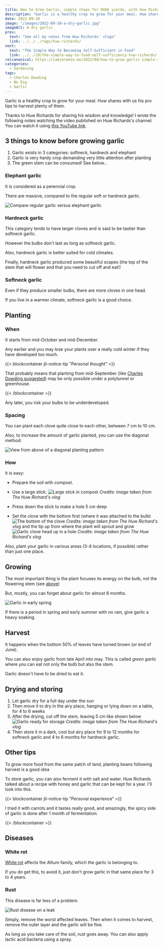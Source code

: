 ```yaml
---
title: How to Grow Garlic, simple steps for HUGE yields, with Huw Richards
description: "Garlic is a healthy crop to grow for your meal. Huw shares with us his pro tips to harvest plenty of them."
date: 2022-09-30
image: "/images/2022-09-30-a-dry-garlic.jpg"
imageAlt: A dry garlic
prev:
  text: "See all my notes from Huw Richards' vlogs"
  link: ../../../tags/huw-richards/
next:
  text: "The Simple Way to Becoming Self-Sufficient in Food"
  link: ../../10/the-simple-way-to-food-self-sufficiency-huw-richards/
relcanonical: https://iamjeremie.me/2022/09/how-to-grow-garlic-simple-steps-for-huge-yields-huw-richards/
categories:
  - Gardening
tags:
  - Charles Dowding
  - No Dig
  - Garlic
---
```


Garlic is a healthy crop to grow for your meal. Huw shares with us his pro tips to harvest plenty of them.

<!-- more -->

Thanks to Huw Richards for sharing his wisdom and knowledge! I wrote the following notes watching the video published on Huw Richards's channel. You can watch it using [this YouTube link](https://www.youtube.com/watch?v=FmCBTd_qCh0).

## 3 things to know before growing garlic

1. Garlic exists in 3 categories: softneck, hardneck and elephant
2. Garlic is very hardy crop demanding very little attention after planting
3. The green stem can be consumed! See below...

### Elephant garlic

It is considered as a perennial crop.

There are massive, compared to the regular soft or hardneck garlic.

![Compare regular garlic versus elephant garlic](images/elephant-vs-regular-garlic.jpg "Credits: image taken from Huw Richard's vlog")

### Hardneck garlic

This category tends to have larger cloves and is said to be tastier than softneck garlic.

However the bulbs don't last as long as softneck garlic.

Also, hardneck garlic is better suited for cold climates.

Finally, hardneck garlic produced some beautiful scapes (the top of the stem that will flower and that you need to cut off and eat!)

### Softneck garlic

Even if they produce smaller bulbs, there are more cloves in one head.

If you live in a warmer climate, softneck garlic is a good choice.

## Planting

### When

It starts from mid-October and mid-December.

Any earlier and you may lose your plants over a really cold winter if they have developed too much.

{{< blockcontainer jli-notice-tip "Personal thought" >}}

That probably means that planting from mid-September (like [Charles Dowding suggested](/post/2022-09/grow-garlic-easy-with-no-dig-tips-for-harvest-charles-dowding/index.md)) may be only possible under a polytunnel or greenhouse.

{{< /blockcontainer >}}

Any later, you risk your bulbs to be underdeveloped.

### Spacing

You can plant each clove quite close to each other, between 7 cm to 10 cm.

Also, to increase the amount of garlic planted, you can use the diagonal method:

![View from above of a diagonal planting pattern](images/diagonal-planting.jpg "Credits: image taken from Huw Richard's vlog")

### How

It is easy:

- Prepare the soil with compost.
- Use a large stick. ![Large stick in compost](images/how-to-plant.jpg) _Credits: image taken from The Huw Richard's vlog_

- Press down the stick to make a hole 5 cm deep
- Set the clove with the bottom first (where it was attached to the bulb) ![The bottom of the clove](images/bottom-clove.jpg) _Credits: image taken from The Huw Richard's vlog_ and the tip up from where the plant will sprout and grow ![Garlic clove head up in a hole](images/garlic-clove-head-up-in-a-hole.jpg) _Credits: image taken from The Huw Richard's vlog_

Also, plant your garlic in various areas (3-4 locations, if possible) rather than just one place.

## Growing

The most important thing is the plant focuses its energy on the bulb, not the flowering stem (see [above](#hardneck-garlic))

But, mostly, you can forget about garlic for almost 8 months.

![Garlic in early spring](images/garlic-early-spring.jpg "Credits: image taken from Huw Richard's vlog")

If there is a period in spring and early summer with no rain, give garlic a heavy soaking.

## Harvest

It happens when the bottom 50% of leaves have turned brown (or end of June).

You can also enjoy garlic from late April into may. This is called _green garlic_ where you can eat not only the bulb but also the stem.

Garlic doesn't have to be dried to eat it.

## Drying and storing

1. Let garlic dry for a full day under the sun
2. Then move it to dry in the airy place, hanging or lying down on a table, for 4 to 6 weeks
3. After the drying, cut off the stem, leaving 5 cm like shown below ![Garlic ready for storage](images/garlic-ready-for-storage.jpg) _Credits: image taken from The Huw Richard's vlog_
4. Then store it in a dark, cool but airy place for 9 to 12 months for softneck garlic and 4 to 6 months for hardneck garlic.

## Other tips

To grow more food from the same patch of land, planting beans following harvest is a good idea

To store garlic, you can also ferment it with salt and water. Huw Richards talked about a recipe with honey and garlic that can be kept for a year. I'll look into this.

{{< blockcontainer jli-notice-tip "Personal experience" >}}

I tried it with carrots and it tastes really good, and amazingly, the spicy side of garlic is done after 1 month of fermentation.

{{< /blockcontainer >}}

## Diseases

### White rot

[White rot](https://www.bing.com/search?q=white%20rot%20disease) affects the Allium family, which the garlic is belonging to.

If you do get this, to avoid it, just don't grow garlic in that same place for 3 to 4 years.

### Rust

This disease is far less of a problem.

![Rust disease on a leak](images/rust-disease.jpg "Credits: image taken from Huw Richard's vlog")

Simply, remove the worst affected leaves. Then when it comes to harvest, remove the outer layer and the garlic will be fine.

As long as you take care of the soil, rust goes away. You can also apply lactic acid bacteria using a spray.
